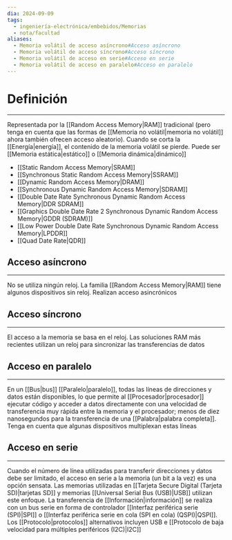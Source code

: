 ```yaml
---
dia: 2024-09-09
tags:
  - ingeniería-electrónica/embebidos/Memorias
  - nota/facultad
aliases:
  - Memoria volátil de acceso asíncrono#Acceso asíncrono
  - Memoria volátil de acceso síncrono#Acceso síncrono
  - Memoria volátil de acceso en serie#Acceso en serie
  - Memoria volátil de acceso en paralelo#Acceso en paralelo
---
```

# Definición
---
Representada por la [[Random Access Memory|RAM]] tradicional (pero tenga en cuenta que las formas de [[Memoria no volátil|memoria no volátil]] ahora también ofrecen acceso aleatorio). Cuando se corta la [[Energía|energía]], el contenido de la memoria volátil se pierde. Puede ser [[Memoria estática|estático]] o [[Memoria dinámica|dinámico]]
* [[Static Random Access Memory|SRAM]]
* [[Synchronous Static Random Access Memory|SSRAM]]
* [[Dynamic Random Access Memory|DRAM]]
* [[Synchronous Dynamic Random Access Memory|SDRAM]]
* [[Double Date Rate Synchronous Dynamic Random Access Memory|DDR SDRAM]]
* [[Graphics Double Date Rate 2 Synchronous Dynamic Random Access Memory|GDDR (SDRAM)]]
* [[Low Power Double Date Rate Synchronous Dynamic Random Access Memory|LPDDR]]
* [[Quad Date Rate|QDR]]

## Acceso asíncrono
---
No se utiliza ningún reloj. La familia [[Random Access Memory|RAM]] tiene algunos dispositivos sin reloj. Realizan acceso asincrónicos

## Acceso síncrono
---
El acceso a la memoria se basa en el reloj. Las soluciones RAM más recientes utilizan un reloj para sincronizar las transferencias de datos

## Acceso en paralelo
---
En un [[Bus|bus]] [[Paralelo|paralelo]], todas las líneas de direcciones y datos están disponibles, lo que permite al [[Procesador|procesador]] ejecutar código y acceder a datos directamente con una velocidad de transferencia muy rápida entre la memoria y el procesador; menos de diez nanosegundos para la transferencia de una [[Palabra|palabra completa]]. Tenga en cuenta que algunas dispositivos multiplexan estas líneas

## Acceso en serie
---
Cuando el número de línea utilizadas para transferir direcciones y datos debe ser limitado, el acceso en serie a la memoria (un bit a la vez) es una opción sensata. Las memorias utilizadas en [[Tarjeta Secure Digital (Tarjeta SD)|tarjetas SD]] y memorias [[Universal Serial Bus (USB)|USB]] utilizan este enfoque. La transferencia de [[Información|información]] se realiza con un bus serie en forma de controlador [[Interfaz periférica serie (SPI)|SPI]] o [[Interfaz periférica serie en cola (SPI en cola) (QSPI)|QSPI]]. Los [[Protocolo|protocolos]] alternativos incluyen USB e [[Protocolo de baja velocidad para múltiples periféricos (I2C)|I2C]]